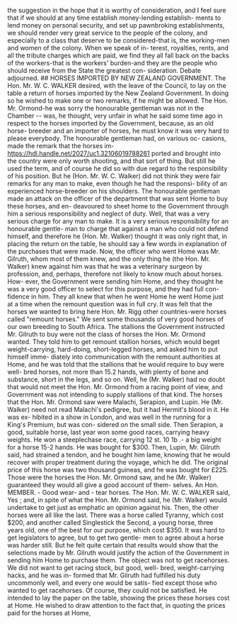 the suggestion in the hope that it is worthy of consideration, and I feel sure that if we should at any time establish money-lending establish- ments to lend money on personal security, and set up pawnbroking establishments, we should render very great service to the people of the colony, and especially to a class that deserve to be considered-that is, the working-men and women of the colony. When we speak of in- terest, royalties, rents, and all the tribute charges which are paid, we find they all fall back on the backs of the workers-that is the workers' burden-and they are the people who should receive from the State the greatest con- sideration. Debate adjourned. ## HORSES IMPORTED BY NEW ZEALAND GOVERNMENT. The Hon. Mr. W. C. WALKER desired, with the leave of the Council, to lay on the table a return of horses imported by the New Zealand Government. In doing so he wished to make one or two remarks, if he might be allowed. The Hon. Mr. Ormond-he was sorry the honourable gentleman was not in the Chamber -- was, he thought, very unfair in what he said some time ago in respect to the horses imported by the Government, because, as an old horse- breeder and an importer of horses, he must know it was very hard to please everybody. The honourable gentleman had, on various oc- casions, made the remark that the horses im- https://hdl.handle.net/2027/uc1.32106019788261 ported and brought into the country were only worth shooting, and that sort of thing. But still he used the term, and of course he did so with due regard to the responsibility of his position. But he (Hon. Mr. W. C. Walker) did not think they were fair remarks for any man to make, even though he had the responsi- bility of an experienced horse-breeder on his shoulders. The honourable gentleman made an attack on the officer of the department that was sent Home to buy these horses, and en- deavoured to sheet home to the Government through him a serious responsibility and neglect of duty. Well, that was a very serious charge for any man to make. It is a very serious responsibility for an honourable gentle- man to charge that against a man who could not defend himself, and therefore he (Hon. Mr. Walker) thought it was only right that, in placing the return on the table, he should say a few words in explanation of the purchases that were made. Now, the officer who went Home was Mr. Gilruth, whom most of them knew, and the only thing he (the Hon. Mr. Walker) knew against him was that he was a veterinary surgeon by profession, and, perhaps, therefore not likely to know much about horses. How- ever, the Government were sending him Home, and they thought he was a very good officer to select for this purpose, and they had full con- fidence in him. They all knew that when he went Home he went Home just at a time when the remount question was in full cry. It was felt that the horses we wanted to bring here Hon. Mr. Rigg other countries-were horses called "remount horses." We sent some thousands of very good horses of our own breeding to South Africa. The stallions the Government instructed Mr. Gilruth to buy were not the class of horses the Hon. Mr. Ormond wanted. They told him to get remount stallion horses, which would beget weight-carrying, hard-doing, short-legged horses, and asked him to put himself imme- diately into communication with the remount authorities at Home, and he was told that the stallions that he would require to buy were well- bred horses, not more than 15.2 hands, with plenty of bone and substance, short in the legs, and so on. Well, he (Mr. Walker) had no doubt that would not meet the Hon. Mr. Ormond from a racing point of view, and Government was not intending to supply stallions of that kind. The horses that the Hon. Mr. Ormond saw were Malachi, Serapion, and Lupin. He (Mr. Walker) need not read Malachi's pedigree, but it had Hermit's blood in it. He was ex- hibited in a show in London, and was well in the running for a King's Premium, but was con- sidered on the small side. Then Serapion, a good, suitable horse, last year won some good races, carrying heavy weights. He won a steeplechase race, carrying 12 st. 10 1b .- a big weight for a horse 15-2 hands. He was bought for $300. Then, Lupin, Mr. Gilruth said, had strained a tendon, and he bought him lame, knowing that he would recover with proper treatment during the voyage, which he did. The original price of this horse was two thousand guineas, and he was bought for £225. Those were the horses the Hon. Mr. Ormond saw, and he (Mr. Walker) guaranteed they would all give a good account of them- selves. An Hon. MEMBER. - Good wear- and - tear horses. The Hon. Mr. W. C. WALKER said, Yes ; and, in spite of what the Hon. Mr. Ormond said, he (Mr. Walker) would undertake to get just as emphatic an opinion against his. Then, the other horses were all like the last. There was a horse called Tyranny, which cost $200, and another called Singlestick the Second, a young horse, three years old, one of the best for our purpose, which cost $350. It was hard to get legislators to agree, but to get two gentle- men to agree about a horse was harder still. But he felt quite certain that results would show that the selections made by Mr. Gilruth would justify the action of the Government in sending him Home to purchase them. The object was not to get racehorses. We did not want to get racing stock, but good, well- bred, weight-carrying hacks, and he was in- formed that Mr. Gilruth had fulfilled his duty uncommonly well, and every one would be satis- fied except those who wanted to get racehorses. Of course, they could not be satisfied. He intended to lay the paper on the table, showing the prices these horses cost at Home. He wished to draw attention to the fact that, in quoting the prices paid for the horses at Home, 